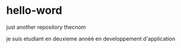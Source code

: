 # hello-word
just another repository
 thecnom
 
 je suis etudiant  en deuxieme annèè en developpement d'application 
